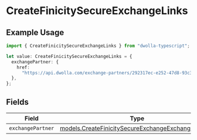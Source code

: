 # CreateFinicitySecureExchangeLinks

## Example Usage

```typescript
import { CreateFinicitySecureExchangeLinks } from "dwolla-typescript";

let value: CreateFinicitySecureExchangeLinks = {
  exchangePartner: {
    href:
      "https://api.dwolla.com/exchange-partners/292317ec-e252-47d8-93c3-2d128e037aa4",
  },
};
```

## Fields

| Field                                                                                                          | Type                                                                                                           | Required                                                                                                       | Description                                                                                                    |
| -------------------------------------------------------------------------------------------------------------- | -------------------------------------------------------------------------------------------------------------- | -------------------------------------------------------------------------------------------------------------- | -------------------------------------------------------------------------------------------------------------- |
| `exchangePartner`                                                                                              | [models.CreateFinicitySecureExchangeExchangePartner](../models/createfinicitysecureexchangeexchangepartner.md) | :heavy_minus_sign:                                                                                             | N/A                                                                                                            |